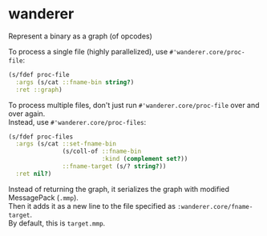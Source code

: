 # wanderer
Represent a binary as a graph (of opcodes)

To process a single file (highly parallelized), use `#'wanderer.core/proc-file`:<br>

```clojure
(s/fdef proc-file
  :args (s/cat ::fname-bin string?)
  :ret ::graph)
```

To process multiple files, don't just run `#'wanderer.core/proc-file` over and over again.<br>
Instead, use `#'wanderer.core/proc-files`:<br>

```clojure
(s/fdef proc-files
  :args (s/cat ::set-fname-bin
               (s/coll-of ::fname-bin
                          :kind (complement set?))
               ::fname-target (s/? string?))
  :ret nil?)
```

Instead of returning the graph, it serializes the graph with modified MessagePack (`.mmp`).<br>
Then it adds it as a new line to the file specified as `:wanderer.core/fname-target`.<br>
By default, this is `target.mmp`.<br>

